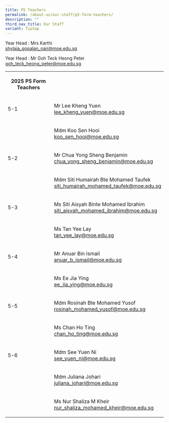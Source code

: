 ```yaml
---
title: P5 Teachers
permalink: /about-us/our-staff/p5-form-teachers/
description: ""
third_nav_title: Our Staff
variant: tiptap
---
```

<p>Year Head : Mrs Karthi
<br><a href="mailto:shylaja_gopalan_nair@moe.edu.sg" rel="noopener noreferrer nofollow" target="_blank">shylaja_gopalan_nair@moe.edu.sg</a>
</p>
<p>Year Head : Mr Goh Teck Heong Peter
<br><a href="mailto:goh_teck_heong_peter@moe.edu.sg" rel="noopener noreferrer nofollow" target="_blank">goh_teck_heong_peter@moe.edu.sg</a>
<br>
</p>
<table style="minWidth: 50px">
<colgroup>
<col>
<col>
</colgroup>
<tbody>
<tr>
<th rowspan="1" colspan="1">
<p>2025 P5 Form Teachers</p>
</th>
<th rowspan="1" colspan="1">
<p></p>
</th>
</tr>
<tr>
<td rowspan="1" colspan="1">
<p>5-1</p>
</td>
<td rowspan="1" colspan="1">
<p>Mr Lee Kheng Yuen
<br><a href="mailto:lee_kheng_yuen@moe.edu.sg" rel="noopener noreferrer nofollow" target="_blank">lee_kheng_yuen@moe.edu.sg</a>
</p>
</td>
</tr>
<tr>
<td rowspan="1" colspan="1">
<p></p>
</td>
<td rowspan="1" colspan="1">
<p>Mdm Koo Sen Hooi
<br><a href="mailto:koo_sen_hooi@moe.edu.sg" rel="noopener noreferrer nofollow" target="_blank">koo_sen_hooi@moe.edu.sg</a>
</p>
</td>
</tr>
<tr>
<td rowspan="1" colspan="1">
<p>5-2</p>
</td>
<td rowspan="1" colspan="1">
<p>Mr Chua Yong Sheng Benjamin
<br><a href="mailto:chua_yong_sheng_benjamin@moe.edu.sg" rel="noopener noreferrer nofollow" target="_blank">chua_yong_sheng_benjamin@moe.edu.sg</a>
</p>
</td>
</tr>
<tr>
<td rowspan="1" colspan="1">
<p></p>
</td>
<td rowspan="1" colspan="1">
<p>Mdm Siti Humairah Bte Mohamed Taufek
<br><a href="mailto:siti_humairah_mohamed_taufek@moe.edu.sg" rel="noopener noreferrer nofollow" target="_blank">siti_humairah_mohamed_taufek@moe.edu.sg</a>
</p>
</td>
</tr>
<tr>
<td rowspan="1" colspan="1">
<p>5-3</p>
</td>
<td rowspan="1" colspan="1">
<p>Ms Siti Aisyah Binte Mohamed Ibrahim
<br><a href="mailto:siti_aisyah_mohamed_ibrahim@moe.edu.sg" rel="noopener noreferrer nofollow" target="_blank">siti_aisyah_mohamed_ibrahim@moe.edu.sg</a>
</p>
</td>
</tr>
<tr>
<td rowspan="1" colspan="1">
<p></p>
</td>
<td rowspan="1" colspan="1">
<p>Ms Tan Yee Lay
<br><a href="mailto:tan_yee_lay@moe.edu.sg" rel="noopener noreferrer nofollow" target="_blank">tan_yee_lay@moe.edu.sg</a>
</p>
</td>
</tr>
<tr>
<td rowspan="1" colspan="1">
<p>5-4</p>
</td>
<td rowspan="1" colspan="1">
<p>Mr Anuar Bin Ismail
<br><a href="mailto:anuar_b_ismail@moe.edu.sg" rel="noopener noreferrer nofollow" target="_blank">anuar_b_ismail@moe.edu.sg</a>
</p>
</td>
</tr>
<tr>
<td rowspan="1" colspan="1">
<p></p>
</td>
<td rowspan="1" colspan="1">
<p>Ms Ee Jia Ying
<br><a href="mailto:ee_jia_ying@moe.edu.sg" rel="noopener noreferrer nofollow" target="_blank">ee_jia_ying@moe.edu.sg</a>
</p>
</td>
</tr>
<tr>
<td rowspan="1" colspan="1">
<p>5-5</p>
</td>
<td rowspan="1" colspan="1">
<p>Mdm Rosinah Bte Mohamed Yusof
<br><a href="mailto:rosinah_mohamed_yusof@moe.edu.sg" rel="noopener noreferrer nofollow" target="_blank">rosinah_mohamed_yusof@moe.edu.sg</a>
</p>
</td>
</tr>
<tr>
<td rowspan="1" colspan="1">
<p></p>
</td>
<td rowspan="1" colspan="1">
<p>Ms Chan Ho Ting
<br><a href="mailto:chan_ho_ting@moe.edu.sg" rel="noopener noreferrer nofollow" target="_blank">chan_ho_ting@moe.edu.sg</a>
</p>
</td>
</tr>
<tr>
<td rowspan="1" colspan="1">
<p>5-6</p>
</td>
<td rowspan="1" colspan="1">
<p>Mdm See Yuen Ni
<br><a href="mailto:see_yuen_ni@moe.edu.sg" rel="noopener noreferrer nofollow" target="_blank">see_yuen_ni@moe.edu.sg</a>
</p>
</td>
</tr>
<tr>
<td rowspan="1" colspan="1">
<p></p>
</td>
<td rowspan="1" colspan="1">
<p>Mdm Juliana Johari
<br><a href="mailto:juliana_johari@moe.edu.sg" rel="noopener noreferrer nofollow" target="_blank">juliana_johari@moe.edu.sg</a>
</p>
</td>
</tr>
<tr>
<td rowspan="1" colspan="1">
<p></p>
</td>
<td rowspan="1" colspan="1">
<p>Ms Nur Shaliza M Kheir
<br><a href="mailto:nur_shaliza_mohamed_kheir@moe.edu.sg" rel="noopener noreferrer nofollow" target="_blank">nur_shaliza_mohamed_kheir@moe.edu.sg</a>
</p>
</td>
</tr>
</tbody>
</table>
<p></p>